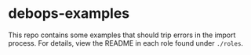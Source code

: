 debops-examples
===============

This repo contains some examples that should trip errors in the import process. For details, view the README in each role found under `./roles`.
